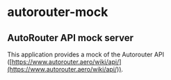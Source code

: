 # autorouter-mock

## AutoRouter API mock server

This application provides a mock of the Autorouter
API ([https://www.autorouter.aero/wiki/api/](https://www.autorouter.aero/wiki/api/)).


